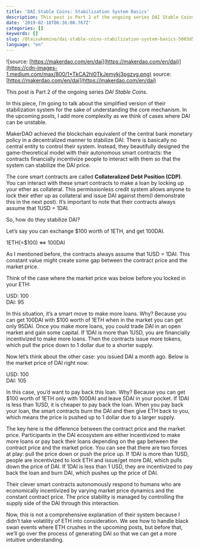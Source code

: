 ```yaml
---
title: 'DAI Stable Coins: Stabilization System Basics'
description: This post is Part 2 of the ongoing series DAI Stable Coins.
date: '2019-02-18T06:36:00.767Z'
categories: []
keywords: []
slug: /@taisukemino/dai-stable-coins-stabilization-system-basics-5083d5b2f689
language: "en"
---
```


![source: [https://makerdao.com/en/dai](https://makerdao.com/en/dai)](https://cdn-images-1.medium.com/max/800/1*TkCA2hl0TkJemykj3pgzvg.png)
source: [https://makerdao.com/en/dai](https://makerdao.com/en/dai)

This post is Part 2 of the ongoing series _DAI Stable Coins_.

In this piece, I’m going to talk about the simplified version of their stabilization system for the sake of understanding the core mechanism. In the upcoming posts, I add more complexity as we think of cases where DAI can be unstable.

MakerDAO achieved the blockchain equivalent of the central bank monetary policy in a decentralized manner to stabilize DAI. There is basically no central entity to control their system. Instead, they beautifully designed the game-theoretical model with their autonomous smart contracts: the contracts financially incentivize people to interact with them so that the system can stabilize the DAI price.

The core smart contracts are called **Collateralized Debt Position (CDP)**. You can interact with these smart contracts to make a loan by locking up your ether as collateral. This permissionless credit system allows anyone to lock their ether up as collateral and issue DAI against them(I demonstrate this in the next post). It’s important to note that their contracts always assume that 1USD = 1DAI.

So, how do they stabilize DAI?

Let’s say you can exchange $100 worth of 1ETH, and get 100DAI.

1ETH(=$100) <=> 100DAI

As I mentioned before, the contracts always assume that 1USD = 1DAI. This constant value might create some gap between the contract price and the market price.

Think of the case where the market price was below before you locked in your ETH:

USD: 100  
DAI: 95

In this situation, it’s a smart move to make more loans. Why? Because you can get 100DAI with $100 worth of 1ETH when in the market you can get only 95DAI. Once you make more loans, you could trade DAI in an open market and gain some capital. If 1DAI is more than 1USD, you are financially incentivized to make more loans. Then the contracts issue more tokens, which pull the price down to 1 dollar due to a shorter supply.

Now let’s think about the other case: you issued DAI a month ago. Below is the market price of DAI right now:

USD: 100  
DAI: 105

In this case, you’d want to pay back this loan. Why? Because you can get $100 worth of 1ETH only with 100DAI and leave 5DAI in your pocket. If 1DAI is less than 1USD, it is cheaper to pay back the loan. When you pay back your loan, the smart contracts burn the DAI and then give ETH back to you, which means the price is pushed up to 1 dollar due to a larger supply.

The key here is the difference between the contract price and the market price. Participants in the DAI ecosystem are either incentivized to make more loans or pay back their loans depending on the gap between the contract price and the market price. You can see that there are two forces at play: pull the price down or push the price up. If 1DAI is more than 1USD, people are incentivized to lock ETH and issue/get more DAI, which pulls down the price of DAI. If 1DAI is less than 1 USD, they are incentivized to pay back the loan and burn DAI, which pushes up the price of DAI.

Their clever smart contracts autonomously respond to humans who are economically incentivized by varying market price dynamics and the constant contract price. The price stability is managed by controlling the supply side of the DAI through this interaction.

Now, this is not a comprehensive explanation of their system because I didn’t take volatility of ETH into consideration. We see how to handle black swan events where ETH crushes in the upcoming posts, but before that, we’ll go over the process of generating DAI so that we can get a more intuitive understanding.
